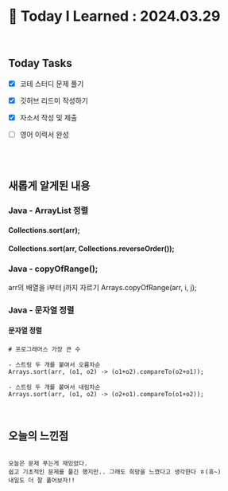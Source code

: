 # 📌 Today I Learned : 2024.03.29

<br>

## Today Tasks

- [x] 코테 스터디 문제 풀기
- [x] 깃허브 리드미 작성하기
- [x] 자소서 작성 및 제출
- [ ] 영어 이력서 완성



<br>


<br>

## 새롭게 알게된 내용

### Java - ArrayList 정렬

#### Collections.sort(arr);

#### Collections.sort(arr, Collections.reverseOrder());


### Java - copyOfRange();
arr의 배열을 i부터 j까지 자르기
Arrays.copyOfRange(arr, i, j);

### Java - 문자열 정렬

#### 문자열 정렬
```
# 프로그래머스 가장 큰 수

- 스트링 두 개를 붙여서 오름차순
Arrays.sort(arr, (o1, o2) -> (o1+o2).compareTo(o2+o1));

- 스트링 두 개를 붙여서 내림차순
Arrays.sort(arr, (o1, o2) -> (o2+o1).compareTo(o1+o2));
```

<br>

## 오늘의 느낀점
```

오늘은 문제 푸는게 재밌었다.
쉽고 기초적인 문제를 풀긴 했지만.. 그래도 희망을 느꼈다고 생각한다 ㅎ(휴~)
내일도 더 잘 풀어보자!!


```
